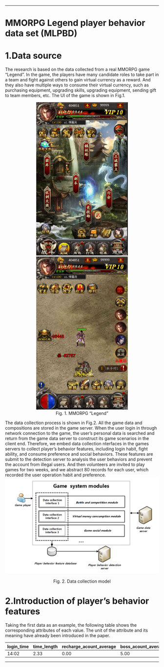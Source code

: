 ****
MMORPG Legend player behavior data set (MLPBD)
==============================================


1.Data source
====================




The research is based on the data collected from a real MMORPG game “Legend”. In the game, the players have many candidate roles to take part in a team and fight against others to gain virtual currency as a reward. And they also have multiple ways to consume their virtual currency, such as purchasing equipment, upgrading skills, upgrading equipment, sending gift to team members, etc. The UI of the game is shown in Fig.1.
<div align=center>
	<img width="300" height="500" src="https://github.com/game-account-protection/MMORPG-Legend-player-behavior-data-set-MLPBD/blob/master/img-folder/1(1).png"/>
	<img width="300" height="500" src="https://github.com/game-account-protection/MMORPG-Legend-player-behavior-data-set-MLPBD/blob/master/img-folder/2(2).png"/>
</div>
<div align=center><label font-weight:bolder>Fig. 1. MMORPG “Legend”</label></div>


 


The data collection process is shown in Fig.2. All the game data and compositions are stored in the game server. When the user login in through network connection to the game, the user’s personal data is searched and return from the game data server to construct its game scenarios in the client end. Therefore, we embed data collection nterfaces in the games servers to collect player’s behavior features, including login habit, fight ability, and consume preference and social behaviors. These features are submit to the detection server to analysis the user behaviors and prevent the account from illegal users. And then volunteers are invited to play games for two weeks, and we abstract 80 records for each user, which recorded the user operation habit and preference.  
![Image text](https://github.com/game-account-protection/MMORPG-Legend-player-behavior-data-set-MLPBD/blob/master/img-folder/2.png)
<div align=center><label font-size:30px; font-weight:bold>Fig. 2. Data collection model</label></div>
	
2.Introduction  of  player’s  behavior features
====================


Taking the first data as an example, the following table shows the corresponding attributes of each value. The unit of the attribute and its meaning have already been introduced in the paper.




	

|login_time|time_length|recharge_acount_average|boss_acount_average|pk_acount_average|copies_acount_average|buy_equipment_money_average|upgrade_equipment_money_average|improve_skill_money_average|hero_decoration_money_average|lottery_money_average|speak_acount_average|label|
|---|---|---|---|---|---|---|---|---|---|---|---|---
|14:02|2.33|0.00|5.00|5.00|40.00|0.00|100.00|60.00|0.00|20.00|13.00|1.00 
****
